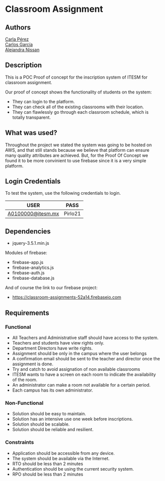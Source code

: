 # Classroom Assignment

## Authors
[Carla Pérez](https://github.com/CarlaPerezGavilan) <br/>
[Carlos García](https://github.com/cxrlos)       
[Alejandra Nissan](https://github.com/AlejandraNissan) <br/>                                                                    

## Description
This is a POC Proof of concept for the inscription system of ITESM for classroom assignment. 

Our proof of concept shows the functionality of students on the system: 
- They can login to the platform. 
- They can check all of the existing classrooms with their location.
- They can flawlessly go through each classroom schedule, which is totally transparent. 


## What was used?
Throughout the project we stated the system was going to be hosted on AWS, and that still stands because we believe that platform can ensure many quality attributes are achieved. But, for the Proof Of Concept we found it to be more convinient to use firebase since it is a very simple platform. 

## Login Credentials

To test the system, use the following credentials to login.

| USER              | PASS    |
| ----------------- | ------- |
| A0100000@itesm.mx | Pirlo21 |




## Dependencies
- jquery-3.5.1.min.js

Modules of firebase:
- firebase-app.js
- firebase-analytics.js
- firebase-auth.js
- firebase-database.js

And of course the link to our firebase project:
- https://classroom-assignments-52a14.firebaseio.com

## Requirements
### Functional
* All Teachers and Administrative staff should have access to the system.
* Teachers and students have view rights only.
* Department Directors have write rights.
* Assignment should be only in the campus where the user belongs
* A confirmation email should be sent to the teacher and director once the assignment is done.
* Try and catch to avoid assignation of non available classrooms
* ITESM wants to have a screen on each room to indicate the availability of the room.
* An administrator can make a room not available for a certain period.
* Each campus has its own administrator.
### Non-Functional
* Solution should be easy to maintain.
* Solution has an intensive use one week before inscriptions.
* Solution should be scalable.
* Solution should be reliable and resilient.
### Constraints
* Application should be accessible from any device.
* The system should be available via the Internet.
* RTO should be less than 2 minutes
* Authentication should be using the current security system.
* RPO should be less than 2 minutes

